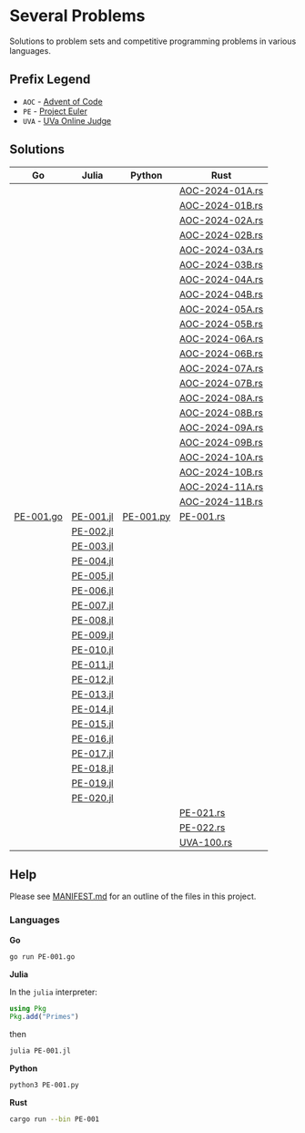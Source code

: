 # Several Problems

Solutions to problem sets and competitive programming problems in various languages.

## Prefix Legend

* `AOC` - [Advent of Code](https://adventofcode.com/)
* `PE` - [Project Euler](https://projecteuler.net/)
* `UVA` - [UVa Online Judge](https://onlinejudge.org/)

## Solutions

<table>
<thead>
<tr>
<th>Go</th>
<th>Julia</th>
<th>Python</th>
<th>Rust</th>
</tr>
</thead>
<tbody>
<tr>
<td></td>
<td></td>
<td></td>
<td><a href="./AOC-2024-01A.rs">AOC-2024-01A.rs</a></td>
</tr>
<tr>
<td></td>
<td></td>
<td></td>
<td><a href="./AOC-2024-01B.rs">AOC-2024-01B.rs</a></td>
</tr>
<tr>
<td></td>
<td></td>
<td></td>
<td><a href="./AOC-2024-02A.rs">AOC-2024-02A.rs</a></td>
</tr>
<tr>
<td></td>
<td></td>
<td></td>
<td><a href="./AOC-2024-02B.rs">AOC-2024-02B.rs</a></td>
</tr>
<tr>
<td></td>
<td></td>
<td></td>
<td><a href="./AOC-2024-03A.rs">AOC-2024-03A.rs</a></td>
</tr>
<tr>
<td></td>
<td></td>
<td></td>
<td><a href="./AOC-2024-03B.rs">AOC-2024-03B.rs</a></td>
</tr>
<tr>
<td></td>
<td></td>
<td></td>
<td><a href="./AOC-2024-04A.rs">AOC-2024-04A.rs</a></td>
</tr>
<tr>
<td></td>
<td></td>
<td></td>
<td><a href="./AOC-2024-04B.rs">AOC-2024-04B.rs</a></td>
</tr>
<tr>
<td></td>
<td></td>
<td></td>
<td><a href="./AOC-2024-05A.rs">AOC-2024-05A.rs</a></td>
</tr>
<tr>
<td></td>
<td></td>
<td></td>
<td><a href="./AOC-2024-05B.rs">AOC-2024-05B.rs</a></td>
</tr>
<tr>
<td></td>
<td></td>
<td></td>
<td><a href="./AOC-2024-06A.rs">AOC-2024-06A.rs</a></td>
</tr>
<tr>
<td></td>
<td></td>
<td></td>
<td><a href="./AOC-2024-06B.rs">AOC-2024-06B.rs</a></td>
</tr>
<tr>
<td></td>
<td></td>
<td></td>
<td><a href="./AOC-2024-07A.rs">AOC-2024-07A.rs</a></td>
</tr>
<tr>
<td></td>
<td></td>
<td></td>
<td><a href="./AOC-2024-07B.rs">AOC-2024-07B.rs</a></td>
</tr>
<tr>
<td></td>
<td></td>
<td></td>
<td><a href="./AOC-2024-08A.rs">AOC-2024-08A.rs</a></td>
</tr>
<tr>
<td></td>
<td></td>
<td></td>
<td><a href="./AOC-2024-08B.rs">AOC-2024-08B.rs</a></td>
</tr>
<tr>
<td></td>
<td></td>
<td></td>
<td><a href="./AOC-2024-09A.rs">AOC-2024-09A.rs</a></td>
</tr>
<tr>
<td></td>
<td></td>
<td></td>
<td><a href="./AOC-2024-09B.rs">AOC-2024-09B.rs</a></td>
</tr>
<tr>
<td></td>
<td></td>
<td></td>
<td><a href="./AOC-2024-10A.rs">AOC-2024-10A.rs</a></td>
</tr>
<tr>
<td></td>
<td></td>
<td></td>
<td><a href="./AOC-2024-10B.rs">AOC-2024-10B.rs</a></td>
</tr>
<tr>
<td></td>
<td></td>
<td></td>
<td><a href="./AOC-2024-11A.rs">AOC-2024-11A.rs</a></td>
</tr>
<tr>
<td></td>
<td></td>
<td></td>
<td><a href="./AOC-2024-11B.rs">AOC-2024-11B.rs</a></td>
</tr>
<tr>
<td><a href="./PE-001.go">PE-001.go</a></td>
<td><a href="./PE-001.jl">PE-001.jl</a></td>
<td><a href="./PE-001.py">PE-001.py</a></td>
<td><a href="./PE-001.rs">PE-001.rs</a></td>
</tr>
<tr>
<td></td>
<td><a href="./PE-002.jl">PE-002.jl</a></td>
<td></td>
<td></td>
</tr>
<tr>
<td></td>
<td><a href="./PE-003.jl">PE-003.jl</a></td>
<td></td>
<td></td>
</tr>
<tr>
<td></td>
<td><a href="./PE-004.jl">PE-004.jl</a></td>
<td></td>
<td></td>
</tr>
<tr>
<td></td>
<td><a href="./PE-005.jl">PE-005.jl</a></td>
<td></td>
<td></td>
</tr>
<tr>
<td></td>
<td><a href="./PE-006.jl">PE-006.jl</a></td>
<td></td>
<td></td>
</tr>
<tr>
<td></td>
<td><a href="./PE-007.jl">PE-007.jl</a></td>
<td></td>
<td></td>
</tr>
<tr>
<td></td>
<td><a href="./PE-008.jl">PE-008.jl</a></td>
<td></td>
<td></td>
</tr>
<tr>
<td></td>
<td><a href="./PE-009.jl">PE-009.jl</a></td>
<td></td>
<td></td>
</tr>
<tr>
<td></td>
<td><a href="./PE-010.jl">PE-010.jl</a></td>
<td></td>
<td></td>
</tr>
<tr>
<td></td>
<td><a href="./PE-011.jl">PE-011.jl</a></td>
<td></td>
<td></td>
</tr>
<tr>
<td></td>
<td><a href="./PE-012.jl">PE-012.jl</a></td>
<td></td>
<td></td>
</tr>
<tr>
<td></td>
<td><a href="./PE-013.jl">PE-013.jl</a></td>
<td></td>
<td></td>
</tr>
<tr>
<td></td>
<td><a href="./PE-014.jl">PE-014.jl</a></td>
<td></td>
<td></td>
</tr>
<tr>
<td></td>
<td><a href="./PE-015.jl">PE-015.jl</a></td>
<td></td>
<td></td>
</tr>
<tr>
<td></td>
<td><a href="./PE-016.jl">PE-016.jl</a></td>
<td></td>
<td></td>
</tr>
<tr>
<td></td>
<td><a href="./PE-017.jl">PE-017.jl</a></td>
<td></td>
<td></td>
</tr>
<tr>
<td></td>
<td><a href="./PE-018.jl">PE-018.jl</a></td>
<td></td>
<td></td>
</tr>
<tr>
<td></td>
<td><a href="./PE-019.jl">PE-019.jl</a></td>
<td></td>
<td></td>
</tr>
<tr>
<td></td>
<td><a href="./PE-020.jl">PE-020.jl</a></td>
<td></td>
<td></td>
</tr>
<tr>
<td></td>
<td></td>
<td></td>
<td><a href="./PE-021.rs">PE-021.rs</a></td>
</tr>
<tr>
<td></td>
<td></td>
<td></td>
<td><a href="./PE-022.rs">PE-022.rs</a></td>
</tr>
<tr>
<td></td>
<td></td>
<td></td>
<td><a href="./UVA-100.rs">UVA-100.rs</a></td>
</tr>
</tbody>
</table>


## Help

Please see [MANIFEST.md](./MANIFEST.md) for an outline of the files in this project.

### Languages

**Go**

```bash
go run PE-001.go
```

**Julia**

In the `julia` interpreter:


```julia
using Pkg
Pkg.add("Primes")
```

then

```bash
julia PE-001.jl
```

**Python**

```bash
python3 PE-001.py
```

**Rust**

```bash
cargo run --bin PE-001
```
